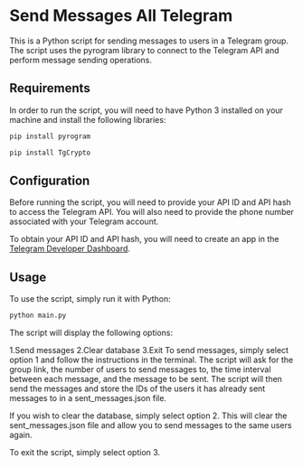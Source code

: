 # Send Messages All Telegram

This is a Python script for sending messages to users in a Telegram group. The script uses the pyrogram library to connect to the Telegram API and perform message sending operations.

## Requirements

In order to run the script, you will need to have Python 3 installed on your machine and install the following libraries:

```bash
pip install pyrogram
```

```bash
pip install TgCrypto
```

## Configuration

Before running the script, you will need to provide your API ID and API hash to access the Telegram API. You will also need to provide the phone number associated with your Telegram account.

To obtain your API ID and API hash, you will need to create an app in the [Telegram Developer Dashboard](https://my.telegram.org/auth).

## Usage

To use the script, simply run it with Python:

```bash
python main.py
```

The script will display the following options:

1.Send messages
2.Clear database
3.Exit
To send messages, simply select option 1 and follow the instructions in the terminal. The script will ask for the group link, the number of users to send messages to, the time interval between each message, and the message to be sent. The script will then send the messages and store the IDs of the users it has already sent messages to in a sent_messages.json file.

If you wish to clear the database, simply select option 2. This will clear the sent_messages.json file and allow you to send messages to the same users again.

To exit the script, simply select option 3.
